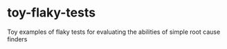# toy-flaky-tests
Toy examples of flaky tests for evaluating the abilities of simple root cause finders
